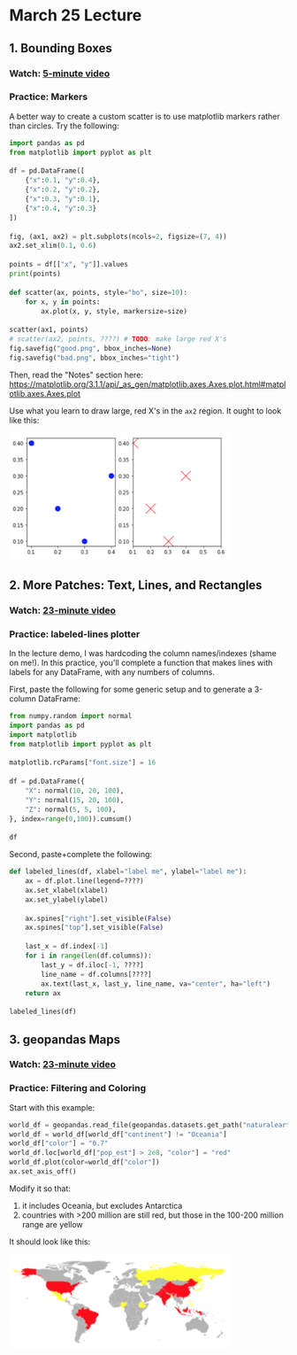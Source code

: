 # March 25 Lecture

## 1. Bounding Boxes

### Watch: [5-minute video](https://youtu.be/hJYfWO6B9J4)

### Practice: Markers

A better way to create a custom scatter is to use matplotlib markers
rather than circles.  Try the following:

```python
import pandas as pd
from matplotlib import pyplot as plt

df = pd.DataFrame([
    {"x":0.1, "y":0.4},
    {"x":0.2, "y":0.2},
    {"x":0.3, "y":0.1},
    {"x":0.4, "y":0.3}
])

fig, (ax1, ax2) = plt.subplots(ncols=2, figsize=(7, 4))
ax2.set_xlim(0.1, 0.6)

points = df[["x", "y"]].values
print(points)

def scatter(ax, points, style="bo", size=10):
    for x, y in points:
        ax.plot(x, y, style, markersize=size)

scatter(ax1, points)
# scatter(ax2, points, ????) # TODO: make large red X's
fig.savefig("good.png", bbox_inches=None)
fig.savefig("bad.png", bbox_inches="tight")
```

Then, read the "Notes" section here: https://matplotlib.org/3.1.1/api/_as_gen/matplotlib.axes.Axes.plot.html#matplotlib.axes.Axes.plot

Use what you learn to draw large, red X's in the `ax2` region.  It
ought to look like this:

<img src="scatter.png" width=400>

## 2. More Patches: Text, Lines, and Rectangles

### Watch: [23-minute video](https://youtu.be/SmINP4dIrYE)

### Practice: labeled-lines plotter

In the lecture demo, I was hardcoding the column names/indexes (shame
on me!).  In this practice, you'll complete a function that makes
lines with labels for any DataFrame, with any numbers of columns.

First, paste the following for some generic setup and to generate a
3-column DataFrame:

```python
from numpy.random import normal
import pandas as pd
import matplotlib
from matplotlib import pyplot as plt

matplotlib.rcParams["font.size"] = 16

df = pd.DataFrame({
    "X": normal(10, 20, 100),
    "Y": normal(15, 20, 100),
    "Z": normal(5, 5, 100),
}, index=range(0,100)).cumsum()

df
```

Second, paste+complete the following:

```python
def labeled_lines(df, xlabel="label me", ylabel="label me"):
    ax = df.plot.line(legend=????)
    ax.set_xlabel(xlabel)
    ax.set_ylabel(ylabel)

    ax.spines["right"].set_visible(False)
    ax.spines["top"].set_visible(False)
    
    last_x = df.index[-1]
    for i in range(len(df.columns)):
        last_y = df.iloc[-1, ????]
        line_name = df.columns[????]
        ax.text(last_x, last_y, line_name, va="center", ha="left")
    return ax

labeled_lines(df)
```

## 3. geopandas Maps

### Watch: [23-minute video](https://youtu.be/YWUQM5tBaJo)

### Practice: Filtering and Coloring

Start with this example:

```python
world_df = geopandas.read_file(geopandas.datasets.get_path("naturalearth_lowres"))
world_df = world_df[world_df["continent"] != "Oceania"]
world_df["color"] = "0.7"
world_df.loc[world_df["pop_est"] > 2e8, "color"] = "red"
world_df.plot(color=world_df["color"])
ax.set_axis_off()
```

Modify it so that:
1. it includes Oceania, but excludes Antarctica
2. countries with >200 million are still red, but those in the 100-200 million range are yellow

It should look like this:

<img src="world.png" width=400>
